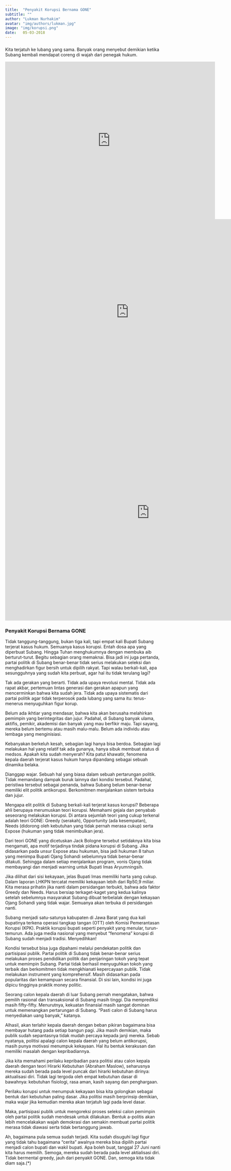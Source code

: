 ```yaml
---
title:  "Penyakit Korupsi Bernama GONE"
subtitle: ""
author: "Lukman Nurhakim"
avatar: "img/authors/lukman.jpg"
image: "img/korupsi.png"
date:   05-03-2018
---
```


###
Kita terjatuh ke lubang yang sama. Banyak orang menyebut demikian ketika Subang kembali mendapat coreng di wajah dari penegak hukum.


<iframe width="680" height="510" src="https://app.powerbi.com/view?r=eyJrIjoiMjMzNTJjNzQtZTBhZi00MDY0LWI3MjgtMjY0ZDI0YmUxZTUzIiwidCI6IjU3NTMyN2Q0LTBmNGMtNGI5ZS1hNzE4LWQwOTViMWMyMzdiNSIsImMiOjh9" frameborder="0" allowFullScreen="true"></iframe>


<iframe width="800" height="600" src="https://app.powerbi.com/view?r=eyJrIjoiMjMzNTJjNzQtZTBhZi00MDY0LWI3MjgtMjY0ZDI0YmUxZTUzIiwidCI6IjU3NTMyN2Q0LTBmNGMtNGI5ZS1hNzE4LWQwOTViMWMyMzdiNSIsImMiOjh9" frameborder="0" allowFullScreen="true"></iframe>


<iframe width="933" height="700" src="https://app.powerbi.com/view?r=eyJrIjoiMjMzNTJjNzQtZTBhZi00MDY0LWI3MjgtMjY0ZDI0YmUxZTUzIiwidCI6IjU3NTMyN2Q0LTBmNGMtNGI5ZS1hNzE4LWQwOTViMWMyMzdiNSIsImMiOjh9" frameborder="0" allowFullScreen="true"></iframe>

### Penyakit Korupsi Bernama GONE
Tidak tanggung-tanggung, bukan tiga kali, tapi empat kali Bupati Subang terjerat kasus hukum. Semuanya kasus korupsi.
Entah dosa apa yang diperbuat Subang. Hingga Tuhan menghukumnya dengan membuka aib berturut-turut. Begitu sebagian orang memaknai. Bisa jadi ini juga pertanda, partai politik di Subang benar-benar tidak serius melakukan seleksi dan menghadirkan figur bersih untuk dipilih rakyat. Tapi walau berkali-kali, apa sesungguhnya yang sudah kita perbuat, agar hal itu tidak terulang lagi?

Tak ada gerakan yang berarti. Tidak ada upaya revolusi mental. Tidak ada rapat akbar, pertemuan lintas generasi dan gerakan apapun yang mencerminkan bahwa kita sudah jera. Tidak ada upaya sistematis dari partai politik agar tidak terperosok pada lubang yang sama itu: terus-menerus menyuguhkan figur korup.

Belum ada ikhtiar yang mendasar, bahwa kita akan berusaha melahirkan pemimpin yang berintegritas dan jujur. Padahal, di Subang banyak ulama, aktifis, pemikir, akademisi dan banyak yang mau berfikir maju. Tapi sayang, mereka belum bertemu atau masih malu-malu. Belum ada individu atau lembaga yang menginisiasi.

Kebanyakan berkeluh kesah, sebagian lagi hanya bisa berdoa. Sebagian lagi melakukan hal yang relatif tak ada gunanya, hanya sibuk membuat status di medsos. Apakah kita sudah menyerah?
Kita patut khawatir, fenomena kepala daerah terjerat kasus hukum hanya dipandang sebagai sebuah dinamika belaka.

Dianggap wajar. Sebuah hal yang biasa dalam sebuah pertarungan politik. Tidak memandang dampak buruk lainnya dari kondisi tersebut. Padahal, peristiwa tersebut sebagai penanda, bahwa Subang belum benar-benar memiliki elit politik antikorupsi. Berkomitmen menjalankan sistem terbuka dan jujur.

Mengapa elit politik di Subang berkali-kali terjerat kasus korupsi? Beberapa ahli berupaya merumuskan teori korupsi. Memahami gejala dan penyabab seseorang melakukan korupsi. Di antara sejumlah teori yang cukup terkenal adalah teori GONE: Greedy (serakah), Opportunity (ada kesempatan), Needs (didorong oleh kebutuhan yang tidak pernah merasa cukup) serta Expose (hukuman yang tidak menimbulkan jera).

Dari teori GONE yang dicetuskan Jack Bologne tersebut setidaknya kita bisa mengamati, apa motif terjadinya tindak pidana korupsi di Subang. Jika didasarkan pada unsur Expose atau hukuman, bisa jadi hukuman 8 tahun yang menimpa Bupati Ojang Sohandi sebelumnya tidak benar-benar ditakuti. Sehingga dalam setiap menjalankan program, vonis Ojang tidak membayangi dan menjadi warning untuk Bupati Imas Aryumningsih.

Jika dilihat dari sisi kekayaan, jelas Bupati Imas memiliki harta yang cukup. Dalam laporan LHKPN tercatat memiliki kekayaan lebih dari Rp50,9 miliar. Kita merasa prihatin jika nanti dalam persidangan terbukti, bahwa ada faktor Greedy dan Needs. Harus bersiap terkaget-kaget yang kedua kalinya setelah sebelumnya masyarakat Subang dibuat terbelalak dengan kekayaan Ojang Sohandi yang tidak wajar. Semuanya akan terbuka di persidangan nanti.

Subang menjadi satu-satunya kabupaten di Jawa Barat yang dua kali bupatinya terkena operasi tangkap tangan (OTT) oleh Komisi Pemerantasan Korupsi (KPK). Praktik korupsi bupati seperti penyakit yang menular, turun-temurun. Ada juga media nasional yang menyebut “fenomena” korupsi di Subang sudah menjadi tradisi. Menyedihkan!

Kondisi tersebut bisa juga dipahami melalui pendekatan politik dan partisipasi publik. Partai politik di Subang tidak benar-benar serius melakukan proses pendidikan politik dan penjaringan tokoh yang tepat untuk memimpin Subang. Partai tidak berhasil menyuguhkan tokoh yang terbaik dan berkomitmen tidak mengkhianati kepercayaan publik. Tidak melakukan instrument yang komprehensif. Masih didasarkan pada popularitas dan kemampuan secara finansial. Di sisi lain, kondisi ini juga dipicu tingginya praktik money politic.

Seorang calon kepala daerah di luar Subang pernah mengatakan, bahwa pemilih rasional dan transaksional di Subang masih tinggi. Dia memprediksi masih fifty-fifty. Menurutnya, kekuatan finansial masih sangat dominan untuk memenangkan pertarungan di Subang. “Pasti calon di Subang harus menyediakan uang banyak,” katanya.

Alhasil, akan terlahir kepala daerah dengan beban pikiran bagaimana bisa membayar hutang pada setiap bangun pagi. Jika masih demikian, maka publik sudah sepantasnya tidak mudah percaya kepada janji mereka. Sebab nyatanya, politisi apalagi calon kepala daerah yang belum antikorupsi, masih punya motivasi menumpuk kekayaan. Hal itu bentuk kerakusan dan memiliki masalah dengan kepribadiannya.

Jika kita memahami perilaku kepribadian para politisi atau calon kepala daerah dengan teori Hirarki Kebutuhan (Abraham Maslow), seharusnya mereka sudah berada pada level puncak dari hirarki kebutuhan dirinya: aktualisasi diri. Tidak lagi tergoda oleh empat kebutuhan dasar di bawahnya: kebutuhan fisiologi, rasa aman, kasih sayang dan penghargaan.

Perilaku korupsi untuk menumpuk kekayaan bisa kita golongkan sebagai bentuk dari kebutuhan paling dasar. Jika politisi masih berprinsip demikian, maka wajar jika kemudian mereka akan terjatuh lagi pada level dasar.

Maka, partisipasi publik untuk mengoreksi proses seleksi calon pemimpin oleh partai politik sudah mendesak untuk dilakukan. Bentuk a-politis akan lebih mencelakakan wajah demokrasi dan semakin membuat partai politik merasa tidak diawasi serta tidak bertanggung jawab.

Ah, bagaimana pula semua sudah terjadi. Kita sudah disuguhi lagi figur yang tidak tahu bagaimana “cerita” awalnya mereka bisa dipilih partai menjadi calon bupati dan wakil bupati. Apa boleh buat, tanggal 27 Juni nanti kita harus memilih. Semoga, mereka sudah berada pada level aktialisasi diri. Tidak bermental greedy, jauh dari penyakit GONE. Dan, semoga kita tidak diam saja.(*)
